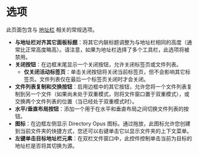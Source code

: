# 选项

此页面包含与 [地址栏](/Manual/basic_concepts/the_lister/navigation/file_display_border.zh.md) 相关的常规选项。

- **与地址栏对齐其它面板标题**：将其它内联标题调整为与地址栏相同的高度（通常比正常高度略高）。请注意，如果为地址栏选择了多个工具栏，此选项将被禁用。
- **关闭按钮**：在边框末尾显示一个关闭按钮，允许关闭标签页或文件列表。
  - **仅关闭活动标签页**：单击关闭按钮将关闭当前标签页，但不会影响其它标签页。文件列表仅在最后一个标签页关闭时才会关闭。
- **文件列表复制和交换按钮**：启用边框中的其它按钮，允许您将一个文件列表复制到另一个文件（如果尚未处于双重模式，则将文件窗口置于双重模式），或交换两个文件列表的位置（当已经处于双重模式时）。
- **水平/垂直布局按钮**：添加一个用于在水平和垂直布局之间切换文件列表的按钮。
- **图标**：在边框左侧显示 Directory Opus 图标。通过拖放，此图标允许您创建到当前文件夹的快捷方式，您还可以右键单击它以显示文件夹的上下文菜单。
- **左键单击目标地址栏元素**：在双栏文件窗口中，此控件控制单击当前为目标的地址栏是否将其切换为源。